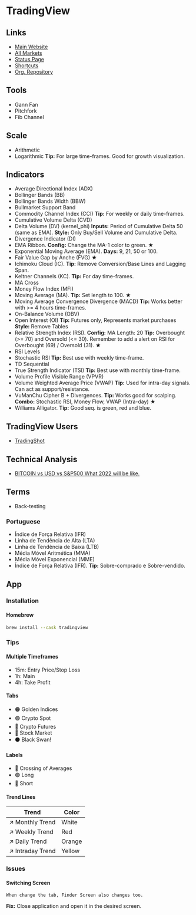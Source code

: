 # TradingView

<!--
MTP Analysis
MTP ATRRange
MTP ATRStop
MTP OpeningGap
MTP STF
MTP VSA

https://www.tradingview.com/pine-script-docs/en/v4/Introduction.html
-->

<!--
1-BINANCE:BTCUSDT
1-BINANCE:ETHUSDT
-->

<!--
Thomas Bulkowski
-->

<!--
## Configuration

- Heikin Ashi
-->

## Links

- [Main Website](https://tradingview.com/)
- [All Markets](https://tradingview.com/markets/)
- [Status Page](https://status.tradingview.com/)
- [Shortcuts](https://tradingview.com/support/shortcuts/)
- [Org. Repository](https://github.com/tradingview/)

<!--
5m, 15m, 30m, 1h, 2h, 4h, 6h, 12h, 1d, 2d, 1w, 1m
-->

## Tools

- Gann Fan
- Pitchfork
- Fib Channel

## Scale

- Arithmetic
- Logarithmic **Tip:** For large time-frames. Good for growth visualization.

## Indicators

- Average Directional Index (ADX)
- Bollinger Bands (BB)
- Bollinger Bands Width (BBW)
- Bullmarket Support Band
- Commodity Channel Index (CCI) **Tip:** For weekly or daily time-frames.
- Cumulative Volume Delta (CVD)
- Delta Volume (DV) (kernel_phi) **Inputs:** Period of Cumulative Delta 50 (same as EMA). **Style:** Only Buy/Sell Volume and Cumulative Delta.
- Divergence Indicator (DI)
- EMA Ribbon. **Config:** Change the MA-1 color to green. **★**
- Exponential Moving Average (EMA). **Days:** 9, 21, 50 or 100.
- Fair Value Gap by Anche (FVG) **★**
- Ichimoku Cloud (IC). **Tip:** Remove Conversion/Base Lines and Lagging Span.
- Keltner Channels (KC). **Tip:** For day time-frames.
- MA Cross
- Money Flow Index (MFI)
- Moving Average (MA). **Tip:** Set length to 100. **★**
- Moving Average Convergence Divergence (MACD) **Tip:** Works better with >= 4 hours time-frames.
- On-Balance Volume (OBV)
- Open Interest (OI) **Tip:** Futures only, Represents market purchases **Style:** Remove Tables
- Relative Strength Index (RSI). **Config:** MA Length: 20 **Tip:** Overbought (>= 70) and Oversold (<= 30). Remember to add a alert on RSI for Overbought (69) / Oversold (31). **★**
- RSI Levels
- Stochastic RSI **Tip:** Best use with weekly time-frame.
- TD Sequential
- True Strength Indicator (TSI) **Tip:** Best use with monthly time-frame.
- Volume Profile Visible Range (VPVR)
- Volume Weighted Average Price (VWAP) **Tip:** Used for intra-day signals. Can act as support/resistance.
- VuManChu Cipher B + Divergences. **Tip:** Works good for scalping. **Combo:** Stochastic RSI, Money Flow, VWAP (Intra-day) **★**
- Williams Alligator. **Tip:** Good seq. is green, red and blue.

<!--
VWAP: Session, Week, Month, Year
15m/1d
4h/1w
1d/1m
-->

<!--
- Stop ATR
- HiLo Activator
- Average True Range (ATR)
- Central Pivot Range (CPR)
- Key EMAs
- Média de 8 Semanal
- Network Value to Transactions Ratio (NVT Ratio)
- Simple Moving Average (SMA)
- Squeeze Momentum Indicator (SMI)
- Supertrend
- Volume Profile and Volume Indicator (VPVI)
-->

<!--
Info line

Above 45 degrees trend line angle is to fast/steep - Will eventually correct to more sustainable angle between 30-45 degrees
Best trend ine angles are 30-45 degrees for PA to continue in same direction
Below 30 degrees trend line angle is to slow/flat - Will eventually correct to more sustainable angle between 30-45 degrees
-->

## TradingView Users

- [TradingShot](https://www.tradingview.com/u/TradingShot/)

## Technical Analysis

- [BITCOIN vs USD vs S&P500 What 2022 will be like.](https://www.tradingview.com/chart/BTCUSD/5oJFyXZS-BITCOIN-vs-USD-vs-S-P500-What-2022-will-be-like-HAPPY-NEW-YEAR/)

## Terms

- Back-testing

### Portuguese

- Índice de Força Relativa (IFR)
- Linha de Tendência de Alta (LTA)
- Linha de Tendência de Baixa (LTB)
- Média Móvel Aritmética (MMA)
- Média Móvel Exponencial (MME)
- Índice de Força Relativa (IFR). **Tip:** Sobre-comprado e Sobre-vendido.

## App

### Installation

#### Homebrew

```sh
brew install --cask tradingview
```

<!--
Volume Profile Trading Examples - How Do You Use Volume Profiles?
https://www.youtube.com/watch?v=JbtKyOFAht4

Plan Your Trades With The Long and Short Position Tools
https://www.youtube.com/watch?v=OTySzQHqYQw
-->

<!--
Longs / Shorts Ratios
Perpetuals Binance Futures
Liquidations (aggregation)
Funding Rate (aggregation)
-->

### Tips

<!-- ####

```js
fetch('https://www.tradingview.com/charts/XuXHHYhy/clone/', {
  method: 'POST',
  body: JSON.stringify({ name: 'Futures 2' }),
  headers: {
    'Content-type': 'application/json; charset=UTF-8',
  },
})
  .then((res) => res.json())
  .then(console.log)
``` -->

#### Multiple Timeframes

- 15m: Entry Price/Stop Loss
- 1h: Main
- 4h: Take Profit

#### Tabs

- 🟠 Golden Indices
- 🟢 Crypto Spot
- 🔴 Crypto Futures
- 🔵 Stock Market
- ⚫ Black Swan!

#### Labels

- 🔵 Crossing of Averages
- 🟢 Long
- 🔴 Short

#### Trend Lines

| Trend            | Color  |
| ---------------- | ------ |
| ↗ Monthly Trend  | White  |
| ↗ Weekly Trend   | Red    |
| ↗ Daily Trend    | Orange |
| ↗ Intraday Trend | Yellow |

### Issues

#### Switching Screen

```log
When change the tab, Finder Screen also changes too.
```

**Fix:** Close application and open it in the desired screen.

